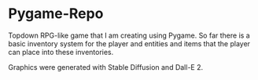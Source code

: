 # Pygame-Repo

Topdown RPG-like game that I am creating using Pygame. So far there is a basic inventory system for the player and entities and items that the player can place into these inventories.

Graphics were generated with Stable Diffusion and Dall-E 2.
